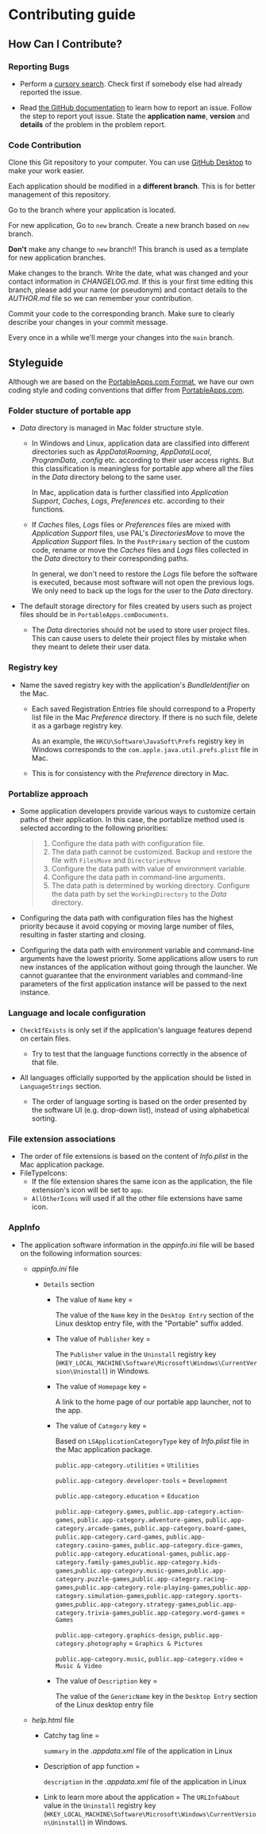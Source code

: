 # Contributing guide

## How Can I Contribute?

### Reporting Bugs
 - Perform a [cursory search](https://github.com/search?q=+is%3Aissue+repo%3AWindyPigeon%2Fportable-app-launcher-collection). Check first if somebody else had already reported the issue.

 - Read [the GitHub documentation](https://docs.github.com/en/issues/tracking-your-work-with-issues/creating-an-issue) to learn how to report an issue. Follow the step to report yout issue. State the **application name**, **version** and **details** of the problem in the problem report.

### Code Contribution
 Clone this Git repository to your computer.
 You can use [GitHub Desktop](https://desktop.github.com/) to make your work easier.

 Each application should be modified in a **different branch**.
 This is for better management of this repository.

 Go to the branch where your application is located.

 For new application, Go to `new` branch.
 Create a new branch based on `new` branch.

 **Don't** make any change to `new` branch!! This branch is used as a template for new application branches.

 Make changes to the branch. Write the date, what was changed and your contact information in *CHANGELOG.md*. If this is your first time editing this branch, please add your name (or pseudonym) and contact details to the *AUTHOR.md* file so we can remember your contribution.

 Commit your code to the corresponding branch. Make sure to clearly describe your changes in your commit message.

 Every once in a while we'll merge your changes into the `main` branch.

## Styleguide
 Although we are based on the [PortableApps.com Format](https://portableapps.com/development/portableapps.com_format#:~:text=PortableApps.com%20Format%20is%20a,paf.exe%E2%84%A2%20installer%20files.), we have our own coding style and coding conventions that differ from [PortableApps.com](https://portableapps.com/).

### Folder stucture of portable app

  - *Data* directory is managed in Mac folder structure style.
    - In Windows and Linux, application data are classified into different directories such as *AppData\Roaming*, *AppData\Local*, *ProgramData*, *.config* etc. according to their user access rights.
    But this classification is meaningless for portable app where all the files in the *Data* directory belong to the same user.

      In Mac, application data is further classified into *Application Support*, *Caches*, *Logs*, *Preferences* etc. according to their functions.

    - If *Caches* files, *Logs* files or *Preferences* files are mixed with *Application Support* files, use PAL's *DirectoriesMove* to move the *Application Support* files. In the `PostPrimary` section of the custom code, rename or move the *Caches* files and *Logs* files collected in the *Data* directory to their corresponding paths.

      In general, we don't need to restore the *Logs* file before the software is executed, because most software will not open the previous logs. We only need to back up the logs for the user to the *Data* directory.

  - The default storage directory for files created by users such as project files should be in `PortableApps.comDocuments`.
    - The *Data* directories should not be used to store user project files.
      This can cause users to delete their project files by mistake when they meant to delete their user data.

### Registry key
 - Name the saved registry key with the application's *BundleIdentifier* on the Mac.
   - Each saved Registration Entries file should correspond to a Property list file in the Mac *Preference* directory.
     If there is no such file, delete it as a garbage registry key.

     As an example, the `HKCU\Software\JavaSoft\Prefs` registry key in Windows corresponds to the `com.apple.java.util.prefs.plist` file in Mac.

   - This is for consistency with the *Preference* directory in Mac.

### Portablize approach
 - Some application developers provide various ways to customize certain paths of their application.
   In this case, the portablize method used is selected according to the following priorities:

   > 1. Configure the data path with configuration file.
   > 2. The data path cannot be customized.
        Backup and restore the file with `FilesMove` and `DirectoriesMove`
   > 3. Configure the data path with value of environment variable.
   > 4. Configure the data path in command-line arguments.
   > 5. The data path is determined by working directory.
        Configure the data path by set the `WorkingDirectory` to the *Data* directory.

  - Configuring the data path with configuration files has the highest priority because it avoid copying or moving large number of files, resulting in faster starting and closing.

  - Configuring the data path with environment variable and command-line arguments have the lowest priority. Some applications allow users to run new instances of the application without going through the launcher. We cannot guarantee that the environment variables and command-line parameters of the first application instance will be passed to the next instance.

### Language and locale configuration
 - `CheckIfExists` is only set if the application's language features depend on certain files.
   - Try to test that the language functions correctly in the absence of that file.

 - All languages officially supported by the application should be listed in `LanguageStrings` section.
   - The order of language sorting is based on the order presented by the software UI (e.g. drop-down list), instead of using alphabetical sorting.

### File extension associations
 - The order of file extensions is based on the content of *Info.plist* in the Mac application package.
 - FileTypeIcons:
   - If the file extension shares the same icon as the application, the file extension's icon will be set to `app`.
   - `AllOtherIcons` will used if all the other file extensions have same icon.

### AppInfo
 - The application software information in the *appinfo.ini* file will be based on the following information sources:
   - *appinfo.ini* file
     - `Details` section
       - The value of `Name` key =

         The value of the `Name` key in the `Desktop Entry` section of the Linux desktop entry file, with the "Portable" suffix added.

       - The value of `Publisher` key =

         The `Publisher` value in the `Uninstall` registry key (`HKEY_LOCAL_MACHINE\Software\Microsoft\Windows\CurrentVersion\Uninstall`) in Windows.

       - The value of `Homepage` key =

         A link to the home page of our portable app launcher, not to the app.

       - The value of `Category` key =

         Based on `LSApplicationCategoryType` key of *Info.plist* file in the Mac application package.

         `public.app-category.utilities` = `Utilities`

         `public.app-category.developer-tools` = `Development`

         `public.app-category.education` =
         `Education`

         `public.app-category.games`, `public.app-category.action-games`, `public.app-category.adventure-games`, `public.app-category.arcade-games`, `public.app-category.board-games`, `public.app-category.card-games`, `public.app-category.casino-games`, `public.app-category.dice-games`, `public.app-category.educational-games`, `public.app-category.family-games`,`public.app-category.kids-games`,`public.app-category.music-games`,`public.app-category.puzzle-games`,`public.app-category.racing-games`,`public.app-category.role-playing-games`,`public.app-category.simulation-games`,`public.app-category.sports-games`,`public.app-category.strategy-games`,`public.app-category.trivia-games`,`public.app-category.word-games` =
         `Games`

         `public.app-category.graphics-design`, `public.app-category.photography` =
         `Graphics & Pictures`

         `public.app-category.music`, `public.app-category.video` =
         `Music & Video`

       - The value of `Description` key =

         The value of the `GenericName` key in the `Desktop Entry` section of the Linux desktop entry file

   - *help.html* file
     - Catchy tag line =

       `summary` in the *.appdata.xml* file of the application in Linux

     - Description of app function =

       `description` in the *.appdata.xml* file of the application in Linux

     - Link to learn more about the application =
       The `URLInfoAbout` value in the `Uninstall` registry key (`HKEY_LOCAL_MACHINE\Software\Microsoft\Windows\CurrentVersion\Uninstall`) in Windows.
